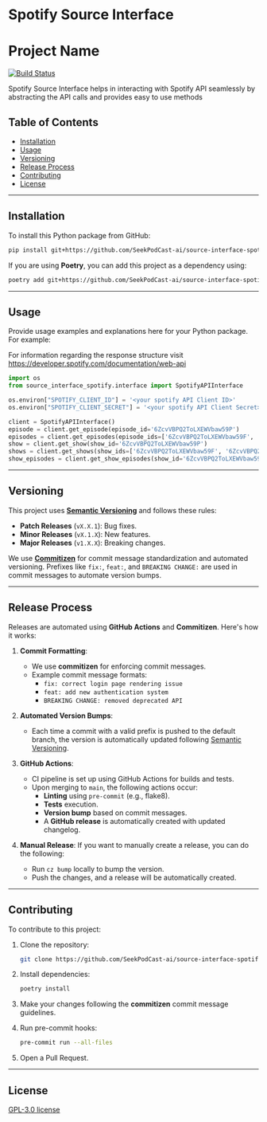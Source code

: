 
# Spotify Source Interface

# Project Name

[![Build Status](https://github.com/SeekPodCast-ai/source-interface-spotify/actions/workflows/release.yml/badge.svg)](https://github.com/SeekPodCast-ai/source-interface-spotify/actions)

Spotify Source Interface helps in interacting with Spotify API seamlessly by abstracting the API calls and provides easy to use methods

## Table of Contents
- [Installation](#installation)
- [Usage](#usage)
- [Versioning](#versioning)
- [Release Process](#release-process)
- [Contributing](#contributing)
- [License](#license)

---

## Installation

To install this Python package from GitHub:

```bash
pip install git+https://github.com/SeekPodCast-ai/source-interface-spotify.git
```

If you are using **Poetry**, you can add this project as a dependency using:

```bash
poetry add git+https://github.com/SeekPodCast-ai/source-interface-spotify.git
```

---

## Usage

Provide usage examples and explanations here for your Python package. For example:

For information regarding the response structure visit https://developer.spotify.com/documentation/web-api

```python
import os
from source_interface_spotify.interface import SpotifyAPIInterface

os.environ["SPOTIFY_CLIENT_ID"] = '<your spotify API Client ID>'
os.environ["SPOTIFY_CLIENT_SECRET"] = '<your spotify API Client Secret>'

client = SpotifyAPIInterface()
episode = client.get_episode(episode_id='6ZcvVBPQ2ToLXEWVbaw59P')
episodes = client.get_episodes(episode_ids=['6ZcvVBPQ2ToLXEWVbaw59F', '6ZcvVBPQ2ToLXEWVbaw59G'])
show = client.get_show(show_id='6ZcvVBPQ2ToLXEWVbaw59P')
shows = client.get_shows(show_ids=['6ZcvVBPQ2ToLXEWVbaw59F', '6ZcvVBPQ2ToLXEWVbaw59G'])
show_episodes = client.get_show_episodes(show_id='6ZcvVBPQ2ToLXEWVbaw59P')

```

---

## Versioning

This project uses **[Semantic Versioning](https://semver.org/)** and follows these rules:
- **Patch Releases** (`vX.X.1`): Bug fixes.
- **Minor Releases** (`vX.1.X`): New features.
- **Major Releases** (`v1.X.X`): Breaking changes.

We use **[Commitizen](https://commitizen-tools.github.io/commitizen/)** for commit message standardization and automated versioning. Prefixes like `fix:`, `feat:`, and `BREAKING CHANGE:` are used in commit messages to automate version bumps.

---

## Release Process

Releases are automated using **GitHub Actions** and **Commitizen**. Here's how it works:

1. **Commit Formatting**: 
   - We use **commitizen** for enforcing commit messages. 
   - Example commit message formats:
     - `fix: correct login page rendering issue`
     - `feat: add new authentication system`
     - `BREAKING CHANGE: removed deprecated API`

2. **Automated Version Bumps**:
   - Each time a commit with a valid prefix is pushed to the default branch, the version is automatically updated following [Semantic Versioning](https://semver.org/).

3. **GitHub Actions**:
   - CI pipeline is set up using GitHub Actions for builds and tests.
   - Upon merging to `main`, the following actions occur:
     - **Linting** using `pre-commit` (e.g., flake8).
     - **Tests** execution.
     - **Version bump** based on commit messages.
     - A **GitHub release** is automatically created with updated changelog.

4. **Manual Release**:
   If you want to manually create a release, you can do the following:
   - Run `cz bump` locally to bump the version.
   - Push the changes, and a release will be automatically created.

---

## Contributing

To contribute to this project:

1. Clone the repository:
   ```bash
   git clone https://github.com/SeekPodCast-ai/source-interface-spotify.git
   ```

2. Install dependencies:
   ```bash
   poetry install
   ```

3. Make your changes following the **commitizen** commit message guidelines.

4. Run pre-commit hooks:
   ```bash
   pre-commit run --all-files
   ```

5. Open a Pull Request.

---

## License

[GPL-3.0 license](https://github.com/SeekPodCast-ai/source-interface-spotify?tab=GPL-3.0-1-ov-file)

